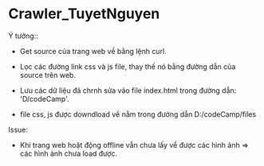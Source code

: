 # Crawler_TuyetNguyen

Ý tưởng::

  - Get source của trang web về bằng lệnh curl.
  
  - Lọc các đường link css và js file, thay thế nó bằng đường dẫn của source trên web.
  
  - Lưu các dữ liệu đã chrnh sửa vảo file index.html trong đường dẫn: 'D/codeCamp'.
  
  - file css, js được downdload về nằm trong đường dẫn D:/codeCamp/files
  
  
 Issue:

  - Khi trang web hoặt động offline vẫn chưa lấy về được các hình ảnh => các hình ảnh chưa load được.
